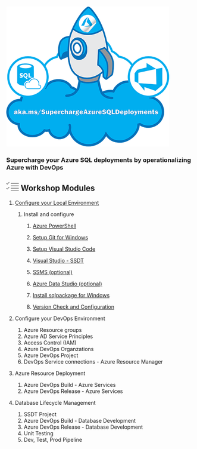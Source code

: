 ![](./imgs/SuperchargeAzureSQL.png) 
### **Supercharge your Azure SQL deployments by operationalizing Azure with DevOps**

## ![](../graphics/modules.png) Workshop Modules
1. [Configure your Local Environment](/docs/labs/1-ConfigLocalEnvironment.md)
   1. Install and configure
      1. [Azure PowerShell](/docs/labs/1-ConfigLocalEnvironment.md#exercise---setup-az-powershell-module)
          
      2. [Setup Git for Windows](/docs/labs/1-ConfigLocalEnvironment.md#exercise---setup--git-for-windows)

      3.  [Setup Visual Studio Code](/docs/labs/1-ConfigLocalEnvironment.md#exercise---setup--visual-studio-code)

      4. [Visual Studio - SSDT](/docs/labs/1-ConfigLocalEnvironment.md#exercise---setup--visual-studio---ssdt)

      5. [SSMS (optional)](/docs/labs/1-ConfigLocalEnvironment.md#-exercise---setup-sql-server-management-studio-ssms-)

      6. [Azure Data Studio (optional)](/docs/labs/1-ConfigLocalEnvironment.md#-exercise---setup--azure-data-studio-)

      7. [Install sqlpackage for Windows](/docs/labs/1-ConfigLocalEnvironment.md#-exercise---install-sqlpackage-for-windows)

      8. [Version Check and Configuration](/docs/labs/1-ConfigLocalEnvironment.md#exercise---version-check-and-configuration)

2. Configure your DevOps Environment
   1. Azure Resource groups
   2. Azure AD Service Principles
   3. Access Control (IAM)
   4. Azure DevOps Organzations
   5. Azure DevOps Project
   6. DevOps Service connections - Azure Resource Manager
3. Azure Resource Deployment
   1. Azure DevOps Build - Azure Services
   2. Azure DevOps Release - Azure Services
4. Database Lifecycle Management
   1. SSDT Project
   2. Azure DevOps Build - Database Development
   3. Azure DevOps Release - Database Development
   4. Unit Testing
   5. Dev, Test, Prod Pipeline